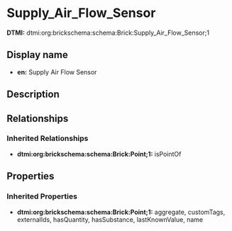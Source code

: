# Supply_Air_Flow_Sensor
**DTMI:** dtmi:org:brickschema:schema:Brick:Supply_Air_Flow_Sensor;1
## Display name
- **en:** Supply Air Flow Sensor
## Description
## Relationships
### Inherited Relationships
* **dtmi:org:brickschema:schema:Brick:Point;1:** isPointOf
## Properties
### Inherited Properties
* **dtmi:org:brickschema:schema:Brick:Point;1:** aggregate, customTags, externalIds, hasQuantity, hasSubstance, lastKnownValue, name
